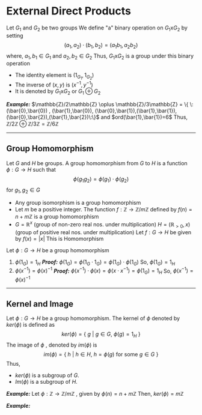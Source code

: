 # External Direct Products

Let $G_{1}$ and $G_{2}$ be two groups 
We define "a" binary operation on $G_{1}$x$G_{2}$ by setting
$$(a_{1},a_{2})\cdot(b_{1},b_{2})=(a_{1}b_{1},a_{2}b_{2})$$
where,   $a_{1},b_{1} \in G_{1}$  and $a_{2} , b_{2} \in G_{2}$
Thus,
$G_{1}$x$G_{2}$  is a group under this binary operation
- The identity element is $(1_{G_{1}},1_{G_{2}})$
- The inverse of $(x,y)$ is $(x^{-1}, y^{-1})$
- It is denoted by $G_{1}$x$G_{2}$  or  $G_{1} \oplus G_{2}$

***Example:***
$\mathbb{Z}/2\mathbb{Z} \oplus \mathbb{Z}/3\mathbb{Z} = \{ \:(\bar{0},\bar{0}) , (\bar{1},\bar{0}), (\bar{0},\bar{1}),(\bar{1},\bar{1}),(\bar{0},\bar{2}),(\bar{1},\bar{2})\:\}$
and
$ord(\bar{1},\bar{1})=6$
Thus,
$\mathbb{Z}/2\mathbb{Z} \oplus \mathbb{Z}/3\mathbb{Z} = \mathbb{Z}/6\mathbb{Z}$

----

## Group Homomorphism

Let $G$ and $H$ be groups.
A group homomorphism from $G$ to $H$ is a function $\phi: G \rightarrow H$  such that
$$
\phi(g_{1}g_{2}) = \phi(g_{1}) \cdot \phi(g_{2})
$$
for $g_{1},g_{2} \in G$

- Any group isomorphism is a group homomorphism
- Let $m$ be a positive integer. The function $f: \mathbb{Z} \rightarrow \mathbb{Z}/m\mathbb{Z}$  defined by $f(n) = n + m\mathbb{Z}$ is a group homomorphism
- $G = \mathbb{R}^{x}$  (group of non-zero real nos. under multiplication)
   $H = (\mathbb{R}_{>0}, x)$  (group of positive real nos. under multiplication)
   Let $f: G \rightarrow H$ be given by $f(x)=|x|$ 
This is Homomorphism

Let $\phi: G \rightarrow H$  be a group homomorphism
1. $\phi(1_{G}) = 1_{H}$
   ***Proof:***
   $\phi(1_{G}) = \phi(1_{G}\cdot {1}_{G}) = \phi(1_{G}) \cdot \phi(1_{G})$
   So, $\phi(1_{G}) = 1_{H}$
2. $\phi(x^{-1}) = \phi(x)^{-1}$
   ***Proof:***
   $\phi(x^{-1}) \cdot \phi(x) = \phi(x \cdot x^{-1}) = \phi(1_{G})=1_{H}$
   So, $\phi(x^{-1}) = \phi(x)^{-1}$

----

## Kernel and Image

Let $\phi: G \rightarrow H$   be a group homomorphism. The kernel of $\phi$ denoted by $ker(\phi)$ is defined as
$$
ker(\phi) = \{\: g \: | \: g \in G ,\:\phi(g) = 1_{H} \: \}
$$
The  image of $\phi$ , denoted by $im(\phi)$ is 
$$
im(\phi) = \{ \: h \: | \: h \in H, \: h= \phi(g) \text{ for some  } g \in G \: \}
$$
Thus,
- $ker(\phi)$ is a subgroup of $G$.
- $Im(\phi)$ is a subgroup of $H$.

***Example:***
Let $\phi: \mathbb{Z} \rightarrow \mathbb{Z}/m\mathbb{Z}$  , given by  $\phi(n) = n +m\mathbb{Z}$
Then,
$ker(\phi)=m\mathbb{Z}$

***Example:***
